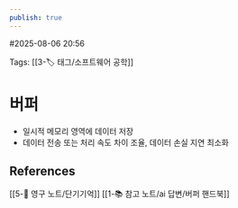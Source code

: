 ```yaml
---
publish: true
---
```

#2025-08-06 20:56

Tags: [[3-🏷️ 태그/소프트웨어 공학]] 

# 버퍼
- 일시적 메모리 영역에 데이터 저장
- 데이터 전송 또는 처리 속도 차이 조율, 데이터 손실 지연 최소화

## References
 [[5-💎 영구 노트/단기기억]]
 [[1-📚 참고 노트/ai 답변/버퍼 핸드북]]